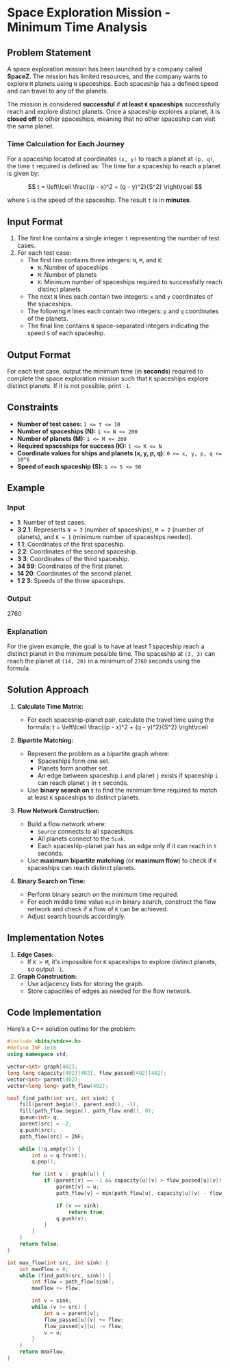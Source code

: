 # Space Exploration Mission - Minimum Time Analysis

## Problem Statement

A space exploration mission has been launched by a company called **SpaceZ**. The mission has limited resources, and the company wants to explore `M` planets using `N` spaceships. Each spaceship has a defined speed and can travel to any of the planets.

The mission is considered **successful** if **at least `K` spaceships** successfully reach and explore distinct planets. Once a spaceship explores a planet, it is **closed off** to other spaceships, meaning that no other spaceship can visit the same planet.

### Time Calculation for Each Journey
For a spaceship located at coordinates `(x, y)` to reach a planet at `(p, q)`, the time `t` required is defined as:
The time for a spaceship to reach a planet is given by:

$$ t = \left\lceil \frac{(p - x)^2 + (q - y)^2}{S^2} \right\rceil $$

where `S` is the speed of the spaceship. The result `t` is in **minutes**.

## Input Format
1. The first line contains a single integer `t` representing the number of test cases.
2. For each test case:
   - The first line contains three integers: `N`, `M`, and `K`:
     - `N`: Number of spaceships
     - `M`: Number of planets
     - `K`: Minimum number of spaceships required to successfully reach distinct planets
   - The next `N` lines each contain two integers: `x` and `y` coordinates of the spaceships.
   - The following `M` lines each contain two integers: `p` and `q` coordinates of the planets.
   - The final line contains `N` space-separated integers indicating the speed `S` of each spaceship.

## Output Format
For each test case, output the minimum time (in **seconds**) required to complete the space exploration mission such that `K` spaceships explore distinct planets. If it is not possible, print `-1`.

## Constraints
- **Number of test cases:** `1 <= t <= 10`
- **Number of spaceships (N):** `1 <= N <= 200`
- **Number of planets (M):** `1 <= M <= 200`
- **Required spaceships for success (K):** `1 <= K <= N`
- **Coordinate values for ships and planets (x, y, p, q):** `0 <= x, y, p, q <= 10^6`
- **Speed of each spaceship (S):** `1 <= S <= 50`


## Example
### Input
- **1**: Number of test cases.
- **3 2 1**: Represents `N = 3` (number of spaceships), `M = 2` (number of planets), and `K = 1` (minimum number of spaceships needed).
- **1 1**: Coordinates of the first spaceship.
- **2 2**: Coordinates of the second spaceship.
- **3 3**: Coordinates of the third spaceship.
- **34 59**: Coordinates of the first planet.
- **14 20**: Coordinates of the second planet.
- **1 2 3**: Speeds of the three spaceships.

### Output
2760

### Explanation
For the given example, the goal is to have at least 1 spaceship reach a distinct planet in the minimum possible time. The spaceship at `(3, 3)` can reach the planet at `(14, 20)` in a minimum of `2760` seconds using the formula.

## Solution Approach

1. **Calculate Time Matrix:**
   - For each spaceship-planet pair, calculate the travel time using the formula:
   t = \left\lceil \frac{(p - x)^2 + (q - y)^2}{S^2} \right\rceil

2. **Bipartite Matching:**
   - Represent the problem as a bipartite graph where:
     - Spaceships form one set.
     - Planets form another set.
     - An edge between spaceship `i` and planet `j` exists if spaceship `i` can reach planet `j` in `t` seconds.
   - Use **binary search on `t`** to find the minimum time required to match at least `K` spaceships to distinct planets.

3. **Flow Network Construction:**
   - Build a flow network where:
     - `Source` connects to all spaceships.
     - All planets connect to the `Sink`.
     - Each spaceship-planet pair has an edge only if it can reach in `t` seconds.
   - Use **maximum bipartite matching** (or **maximum flow**) to check if `K` spaceships can reach distinct planets.

4. **Binary Search on Time:**
   - Perform binary search on the minimum time required.
   - For each middle time value `mid` in binary search, construct the flow network and check if a flow of `K` can be achieved.
   - Adjust search bounds accordingly.

## Implementation Notes
1. **Edge Cases:**
   - If `K > M`, it's impossible for `K` spaceships to explore distinct planets, so output `-1`.
2. **Graph Construction:**
   - Use adjacency lists for storing the graph.
   - Store capacities of edges as needed for the flow network.

## Code Implementation
Here’s a C++ solution outline for the problem:

```cpp
#include <bits/stdc++.h>
#define INF 1e16
using namespace std;

vector<int> graph[402];
long long capacity[402][402], flow_passed[402][402];
vector<int> parent(402);
vector<long long> path_flow(402);

bool find_path(int src, int sink) {
    fill(parent.begin(), parent.end(), -1);
    fill(path_flow.begin(), path_flow.end(), 0);
    queue<int> q;
    parent[src] = -2;
    q.push(src);
    path_flow[src] = INF;

    while (!q.empty()) {
        int u = q.front();
        q.pop();

        for (int v : graph[u]) {
            if (parent[v] == -1 && capacity[u][v] > flow_passed[u][v]) {
                parent[v] = u;
                path_flow[v] = min(path_flow[u], capacity[u][v] - flow_passed[u][v]);

                if (v == sink)
                    return true;
                q.push(v);
            }
        }
    }
    return false;
}

int max_flow(int src, int sink) {
    int maxFlow = 0;
    while (find_path(src, sink)) {
        int flow = path_flow[sink];
        maxFlow += flow;

        int v = sink;
        while (v != src) {
            int u = parent[v];
            flow_passed[u][v] += flow;
            flow_passed[v][u] -= flow;
            v = u;
        }
    }
    return maxFlow;
}
